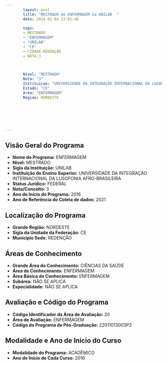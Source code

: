 ```yaml
---
        layout: post
        title: "MESTRADO em ENFERMAGEM na UNILAB  "
        date: 2024-01-04 13:01:48
     
        tags:
        - MESTRADO
        - "ENFERMAGEM"
        - "UNILAB"
        - "CE"
        - CIDADE:REDENÇÃO
        - NOTA:3
        
       

        Nivel: "MESTRADO"
        Nota: "3"
        Instituicao: "UNIVERSIDADE DA INTEGRAÇÃO INTERNACIONAL DA LUSOFONIA AFRO-BRASILEIRA"
        Estado: "CE"
        Area: "ENFERMAGEM"
        Regiao: NORDESTE
        
        
        
        
        
        
---
```

## Visão Geral do Programa
- **Nome do Programa:** ENFERMAGEM
- **Nível:** MESTRADO
- **Sigla da Instituição:** UNILAB
- **Instituição de Ensino Superior:** UNIVERSIDADE DA INTEGRAÇÃO INTERNACIONAL DA LUSOFONIA AFRO-BRASILEIRA
- **Status Jurídico:** FEDERAL
- **Nota/Conceito:** 3
- **Ano de Início do Programa:** 2016
- **Ano de Referência do Coleta de dados:** 2021

## Localização do Programa
- **Grande Região:** NORDESTE
- **Sigla da Unidade da Federação:** CE
- **Município Sede:** REDENÇÃO

## Áreas de Conhecimento
- **Grande Área do Conhecimento:** CIÊNCIAS DA SAÚDE
- **Área de Conhecimento:** ENFERMAGEM
- **Área Básica do Conhecimento:** ENFERMAGEM
- **Subárea:** NÃO SE APLICA
- **Especialidade:** NÃO SE APLICA

## Avaliação e Código do Programa
- **Código Identificador da Área de Avaliação:** 20
- **Área de Avaliação:** ENFERMAGEM
- **Código do Programa de Pós-Graduação:** 22011013003P3


## Modalidade e Ano de Início do Curso
- **Modalidade do Programa:** ACADÊMICO
- **Ano de Início de Cada Curso:** 2016

